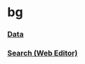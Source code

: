 # bg

### [Data](https://github.com/TwitterArchives/bg/tree/main/data)
### [Search (Web Editor)](https://github.dev/TwitterArchives/)
